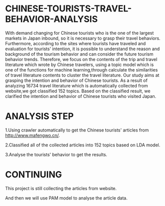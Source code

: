 # CHINESE-TOURISTS-TRAVEL-BEHAVIOR-ANALYSIS
With demand changing for Chinese tourists who is the one of the largest markets in Japan inbound, so it is necessary to grasp their travel behaviors.  Furthermore, according to the sites where tourists have traveled and evaluation for tourists' intention, it is possible to understand the reason and background of the tourism behavior and can consider the future tourism behavior trends.  Therefore, we focus on the contents of the trip and travel literature which wrote by Chinese travelers, using a topic model which is one of the functions for machine learning,through calculate the similarities of travel literature contents to cluster the travel literature.  Our study aims at grasping the intention and behavior of Chinese tourists.  As a result of analyzing 16734 travel literature which is automatically collected from website,we got classified 152 topics.  Based on the classified result, we clarified the intention and behavior of Chinese tourists who visited Japan.

# ANALYSIS STEP
1.Using crawler automatically to get the Chinese tourists' articles from http://www.mafengwo.cn/.

2.Classified all of the collected articles into 152 topics based on LDA model.

3.Analyse the tourists' behavior to get the results.

# CONTINUING

This project is still collecting the articles from website.

And then we will use PAM model to analyse the article data.
